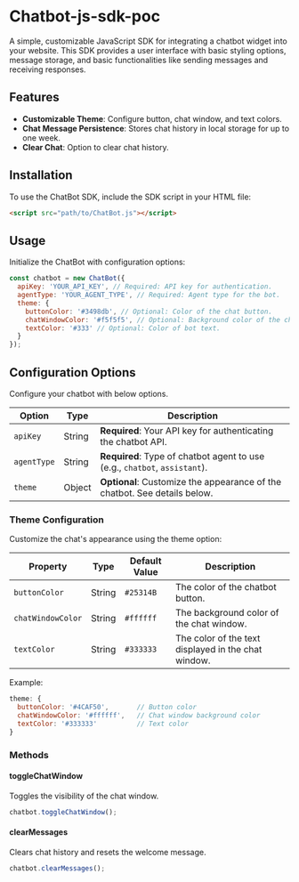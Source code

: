 # Chatbot-js-sdk-poc

A simple, customizable JavaScript SDK for integrating a chatbot widget into your website. This SDK provides a user interface with basic styling options, message storage, and basic functionalities like sending messages and receiving responses.

## Features

- **Customizable Theme**: Configure button, chat window, and text colors.
- **Chat Message Persistence**: Stores chat history in local storage for up to one week.
- **Clear Chat**: Option to clear chat history.

## Installation

To use the ChatBot SDK, include the SDK script in your HTML file:

```html
<script src="path/to/ChatBot.js"></script>
```

## Usage

Initialize the ChatBot with configuration options:

```js
const chatbot = new ChatBot({
  apiKey: 'YOUR_API_KEY', // Required: API key for authentication.
  agentType: 'YOUR_AGENT_TYPE', // Required: Agent type for the bot.
  theme: {
    buttonColor: '#3498db', // Optional: Color of the chat button.
    chatWindowColor: '#f5f5f5', // Optional: Background color of the chat window.
    textColor: '#333' // Optional: Color of bot text.
  }
});
```

## Configuration Options

Configure your chatbot with below options.

| Option      | Type   | Description                                                                |
| ----------- | ------ | -------------------------------------------------------------------------- |
| `apiKey`    | String | **Required**: Your API key for authenticating the chatbot API.             |
| `agentType` | String | **Required**: Type of chatbot agent to use (e.g., `chatbot`, `assistant`). |
| `theme`     | Object | **Optional**: Customize the appearance of the chatbot. See details below.  |

### Theme Configuration

Customize the chat's appearance using the theme option:

| Property          | Type   | Default Value | Description                                         |
| ----------------- | ------ | ------------- | --------------------------------------------------- |
| `buttonColor`     | String | `#25314B`     | The color of the chatbot button.                    |
| `chatWindowColor` | String | `#ffffff`     | The background color of the chat window.            |
| `textColor`       | String | `#333333`     | The color of the text displayed in the chat window. |

Example:

```javascript
theme: {
  buttonColor: '#4CAF50',       // Button color
  chatWindowColor: '#ffffff',   // Chat window background color
  textColor: '#333333'          // Text color
}
```

### Methods

#### toggleChatWindow

Toggles the visibility of the chat window.

```js
chatbot.toggleChatWindow();
```

#### clearMessages

Clears chat history and resets the welcome message.

```js
chatbot.clearMessages();
```
